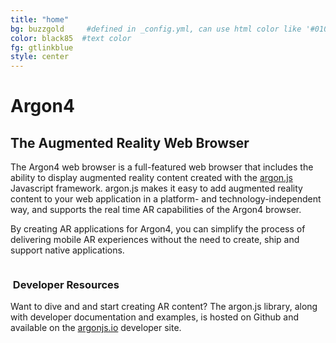 ```yaml
---
title: "home"
bg: buzzgold     #defined in _config.yml, can use html color like '#010101'
color: black85  #text color
fg: gtlinkblue
style: center
---
```



# Argon4

## The Augmented Reality Web Browser 

The Argon4 web browser is a full-featured web browser that includes the 
ability to display augmented reality content created with the [argon.js](http://argonjs.io) Javascript framework.  argon.js makes it easy
to add augmented reality content to your web application in a platform- and technology-independent way, and supports the real time AR capabilities of
the Argon4 browser.

By creating AR applications for Argon4, you can simplify the process of delivering mobile AR experiences without the need to create, ship and support native applications. 

<p></p>
<div class="container">
<div class="row">
  <div class="column full">
    <h3 class="text-gtnavy"><i class="fa fa-folder-open text-grey"></i>&nbsp;Developer Resources</h3>
<p>Want to dive and and start creating AR content?  The argon.js library, along with developer documentation and examples, is hosted on Github and available on the <a href="https://argonjs.io">argonjs.io</a> developer site.</p>   
  </div>
</div>
</div>

<a href="https://twitter.com/argonbrowser"><span class="fa-stack fa-lg">
<i class="fa fa-circle fa-stack-2x"></i>
<i class="fa fa-twitter fa-stack-1x" style="color: white;"></i>
</span></a>
<a href="https://plus.google.com/+ArgonbrowserOrg">
<span class="fa-stack fa-lg">
<i class="fa fa-circle fa-stack-2x"></i>
<i class="fa fa-google-plus fa-stack-1x" style="color: white;"></i>
</span></a>
<a href="https://www.linkedin.com/grp/home?gid=8310715">
<span class="fa-stack fa-lg">
<i class="fa fa-circle fa-stack-2x"></i>
<i class="fa fa-linkedin fa-stack-1x" style="color: white;"></i>
</span></a>
<a href="https://github.com/argonjs">
<span class="fa-stack fa-lg">
<i class="fa fa-circle fa-stack-2x"></i>
<i class="fa fa-github fa-stack-1x" style="color: white;"></i>
</span></a>
<a href="http://argon.gatech.edu">
<span class="fa-stack fa-lg">
<i class="fa fa-circle fa-stack-2x"></i>
<i class="fa fa-graduation-cap fa-stack-1x" style="color: white;"></i>
</span></a>
<a href="https://itunes.apple.com/us/app/argon4/id1089308600?ls=1&mt=8">
<span class="fa-stack fa-lg">
<i class="fa fa-circle fa-stack-2x"></i>
<i class="fa fa-apple fa-stack-1x" style="color: white;"></i>
</span></a>
